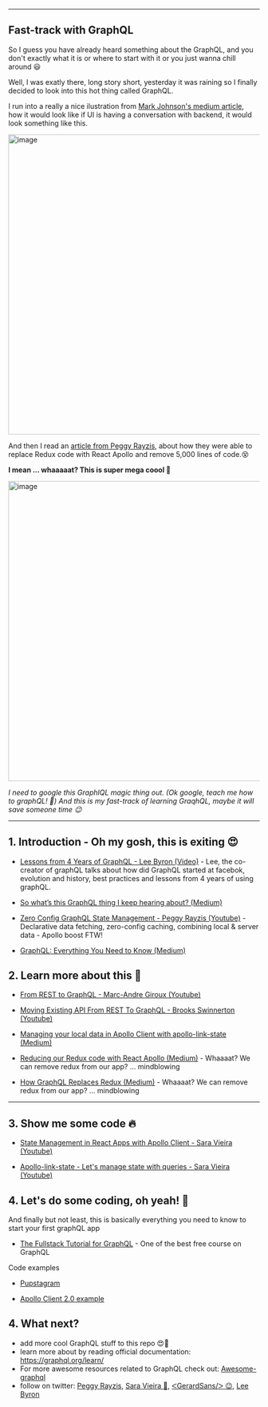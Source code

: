 
  

-----------

## Fast-track with GraphQL

  

So I guess you have already heard something about the GraphQL, and you don't exactly what it is or where to start with it or you just wanna chill around 😃

  

Well, I was exatly there, long story short, yesterday it was raining so I finally decided to look into this hot thing called GraphQL.

  

I run into a really a nice ilustration from [Mark Johnson's medium article](https://hackernoon.com/how-graphql-replaces-redux-3fff8289221d), how it would look like if UI is having a conversation with backend, it would look something like this.

  

<img  src="https://cdn-images-1.medium.com/max/1600/0*VM5_3JTifKkqhgmQ"  width="600"  alt="image">

  

And then I read an [article from Peggy Rayzis](https://dev-blog.apollodata.com/reducing-our-redux-code-with-react-apollo-5091b9de9c2a), about how they were able to replace Redux code with React Apollo and remove 5,000 lines of code.😵

 

**I mean ... whaaaaat? This is super mega coool 🤩**

  
<img  src="https://cdn-images-1.medium.com/max/2000/1*8KECn_5_HFVqgxz5JsrJDg.png"  width="600"  alt="image">

*I need to google this GraphlQL magic thing out. (Ok google, teach me how to graphQL! 💪)*
*And this is my fast-track of learning GraqhQL, maybe it will save someone time 😉*

  

--------------------------------------

  


## 1. Introduction - Oh my gosh, this is exiting 😍
-  [Lessons from 4 Years of GraphQL - Lee Byron (Video)](https://www.youtube.com/watch?v=zVNrqo9XGOs) - Lee, the co-creator of graphQL talks about how did GraphQL started at facebok, evolution and history, best practices and lessons from 4 years of using graphQL.

-  [So what’s this GraphQL thing I keep hearing about? (Medium)](https://medium.freecodecamp.org/so-whats-this-graphql-thing-i-keep-hearing-about-baf4d36c20cf)

-  [Zero Config GraphQL State Management - Peggy Rayzis (Youtube)](https://www.youtube.com/watch?v=jFULzAMS-jI) - Declarative data fetching, zero-config caching, combining local & server data - Apollo boost FTW!

-  [GraphQL: Everything You Need to Know (Medium)](https://medium.com/@weblab_tech/graphql-everything-you-need-to-know-58756ff253d8)

  
## 2. Learn more about this 🤩
-  [From REST to GraphQL - Marc-Andre Giroux (Youtube)](https://www.youtube.com/watch?v=eD7kLFGOgVw)

  

-  [Moving Existing API From REST To GraphQL - Brooks Swinnerton (Youtube)](https://www.youtube.com/watch?v=broQmxQAMjM)

  

-  [Managing your local data in Apollo Client with apollo-link-state (Medium)](https://dev-blog.apollodata.com/the-future-of-state-management-dd410864cae2)

  

-  [Reducing our Redux code with React Apollo (Medium)](https://dev-blog.apollodata.com/reducing-our-redux-code-with-react-apollo-5091b9de9c2a) - Whaaaat? We can remove redux from our app? ... mindblowing

  

-  [How GraphQL Replaces Redux (Medium)](https://hackernoon.com/how-graphql-replaces-redux-3fff8289221d) - Whaaaat? We can remove redux from our app? ... mindblowing

---

## 3. Show me some code 🔥


-  [State Management in React Apps with Apollo Client - Sara Vieira (Youtube)](https://www.youtube.com/watch?v=54cbkImmunY)

-  [Apollo-link-state - Let's manage state with queries - Sara Vieira (Youtube)](https://www.youtube.com/watch?v=2RvRcnD8wHY)

  

## 4. Let's do some coding, oh yeah! 💪 

And finally but not least, this is basically everything you need to know to start your first graphQL app

-  [The Fullstack Tutorial for GraphQL](https://www.howtographql.com/) - One of the best free course on GraphQL

 
Code examples
-  [Pupstagram](https://codesandbox.io/s/r5qp83z0yq)

-  [Apollo Client 2.0 example](https://codesandbox.io/s/jvlrl98xw3)

  
  
## 4. What next?
- add more cool GraphQL stuff to this repo 😍🙏
- learn more about by reading official documentation: https://graphql.org/learn/
- For more awesome resources related to GraphQL check out:  [Awesome-graphql](https://github.com/chentsulin/awesome-graphql)
- follow on twitter: [Peggy Rayzis](https://twitter.com/peggyrayzis), [Sara Vieira  🎉](https://twitter.com/NikkitaFTW), [ᐸGerardSans/ᐳ  😉](https://twitter.com/gerardsans),  [Lee Byron](https://twitter.com/leeb)

